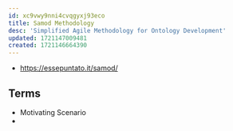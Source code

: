 ```yaml
---
id: xc9vwy9nni4cvqgyxj93eco
title: Samod Methodology
desc: 'Simplified Agile Methodology for Ontology Development'
updated: 1721147009481
created: 1721146664390
---
```


- https://essepuntato.it/samod/

## Terms

- Motivating Scenario
- 